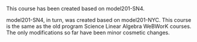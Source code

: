 This course has been created based on model201-SN4.

model201-SN4, in turn, was created based on model201-NYC.
This course is the same as the old program Science Linear Algebra WeBWorK courses.
The only modifications so far have been  minor cosmetic changes.
